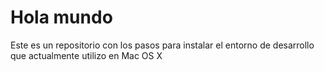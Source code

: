 # Hola mundo
Este es un repositorio con los pasos para instalar el entorno de desarrollo que actualmente utilizo en Mac OS X

